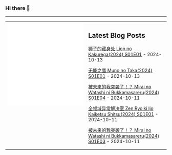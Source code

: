 ### Hi there 👋

<!--
**etng/etng** is a ✨ _special_ ✨ repository because its `README.md` (this file) appears on your GitHub profile.

Here are some ideas to get you started:

- 🔭 I’m currently working on ...
- 🌱 I’m currently learning ...
- 👯 I’m looking to collaborate on ...
- 🤔 I’m looking for help with ...
- 💬 Ask me about ...
- 📫 How to reach me: ...
- 😄 Pronouns: ...
- ⚡ Fun fact: ...
-->


---

<table>
<tr>
<td valign="top" width="50%">
<img src="metrics.svg" alt="Metric" />
</td>
<td valign="top" width="50%">

## Latest Blog Posts
<!-- blog start -->
[狮子的藏身处 Lion no Kakurega(2024) S01E01](http://www.fanxinzhui.com/rr/2590#S01E01) - 2024-10-13

[无能之鹰 Muno no Taka(2024) S01E01](http://www.fanxinzhui.com/rr/2589#S01E01) - 2024-10-13

[被未来的我突袭了！？ Mirai no Watashi ni Bukkamasareru(2024) S01E04](http://www.fanxinzhui.com/rr/2586#S01E04) - 2024-10-11

[全领域异常解决室 Zen Ryoiki Ijo Kaiketsu Shitsu(2024) S01E01](http://www.fanxinzhui.com/rr/2588#S01E01) - 2024-10-11

[被未来的我突袭了！？ Mirai no Watashi ni Bukkamasareru(2024) S01E03](http://www.fanxinzhui.com/rr/2586#S01E03) - 2024-10-11
<!-- blog end -->

</td></tr></table>

